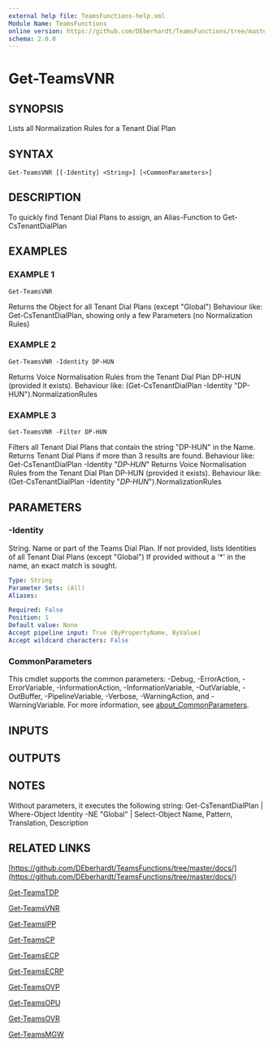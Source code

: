 ```yaml
---
external help file: TeamsFunctions-help.xml
Module Name: TeamsFunctions
online version: https://github.com/DEberhardt/TeamsFunctions/tree/master/docs/
schema: 2.0.0
---
```


# Get-TeamsVNR

## SYNOPSIS
Lists all Normalization Rules for a Tenant Dial Plan

## SYNTAX

```
Get-TeamsVNR [[-Identity] <String>] [<CommonParameters>]
```

## DESCRIPTION
To quickly find Tenant Dial Plans to assign, an Alias-Function to Get-CsTenantDialPlan

## EXAMPLES

### EXAMPLE 1
```
Get-TeamsVNR
```

Returns the Object for all Tenant Dial Plans (except "Global")
Behaviour like: Get-CsTenantDialPlan, showing only a few Parameters (no Normalization Rules)

### EXAMPLE 2
```
Get-TeamsVNR -Identity DP-HUN
```

Returns Voice Normalisation Rules from the Tenant Dial Plan DP-HUN (provided it exists).
Behaviour like: (Get-CsTenantDialPlan -Identity "DP-HUN").NormalizationRules

### EXAMPLE 3
```
Get-TeamsVNR -Filter DP-HUN
```

Filters all Tenant Dial Plans that contain the string "DP-HUN" in the Name.
Returns Tenant Dial Plans if more than 3 results are found.
Behaviour like: Get-CsTenantDialPlan -Identity "*DP-HUN*"
Returns Voice Normalisation Rules from the Tenant Dial Plan DP-HUN (provided it exists).
Behaviour like: (Get-CsTenantDialPlan -Identity "*DP-HUN*").NormalizationRules

## PARAMETERS

### -Identity
String.
Name or part of the Teams Dial Plan.
If not provided, lists Identities of all Tenant Dial Plans (except "Global")
If provided without a '*' in the name, an exact match is sought.

```yaml
Type: String
Parameter Sets: (All)
Aliases:

Required: False
Position: 1
Default value: None
Accept pipeline input: True (ByPropertyName, ByValue)
Accept wildcard characters: False
```

### CommonParameters
This cmdlet supports the common parameters: -Debug, -ErrorAction, -ErrorVariable, -InformationAction, -InformationVariable, -OutVariable, -OutBuffer, -PipelineVariable, -Verbose, -WarningAction, and -WarningVariable. For more information, see [about_CommonParameters](http://go.microsoft.com/fwlink/?LinkID=113216).

## INPUTS

## OUTPUTS

## NOTES
Without parameters, it executes the following string:
Get-CsTenantDialPlan | Where-Object Identity -NE "Global" | Select-Object Name, Pattern, Translation, Description

## RELATED LINKS

[https://github.com/DEberhardt/TeamsFunctions/tree/master/docs/](https://github.com/DEberhardt/TeamsFunctions/tree/master/docs/)

[Get-TeamsTDP]()

[Get-TeamsVNR]()

[Get-TeamsIPP]()

[Get-TeamsCP]()

[Get-TeamsECP]()

[Get-TeamsECRP]()

[Get-TeamsOVP]()

[Get-TeamsOPU]()

[Get-TeamsOVR]()

[Get-TeamsMGW]()

